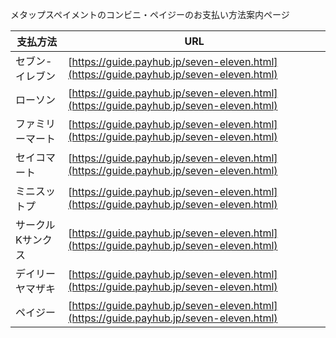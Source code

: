 メタップスペイメントのコンビニ・ペイジーのお支払い方法案内ページ


| 支払方法 | URL |
----|---- 
| セブン-イレブン | [https://guide.payhub.jp/seven-eleven.html](https://guide.payhub.jp/seven-eleven.html) |
| ローソン | [https://guide.payhub.jp/seven-eleven.html](https://guide.payhub.jp/seven-eleven.html) |
| ファミリーマート | [https://guide.payhub.jp/seven-eleven.html](https://guide.payhub.jp/seven-eleven.html) |
| セイコマート | [https://guide.payhub.jp/seven-eleven.html](https://guide.payhub.jp/seven-eleven.html) |
| ミニスットプ | [https://guide.payhub.jp/seven-eleven.html](https://guide.payhub.jp/seven-eleven.html) |
| サークルKサンクス | [https://guide.payhub.jp/seven-eleven.html](https://guide.payhub.jp/seven-eleven.html) |
| デイリーヤマザキ | [https://guide.payhub.jp/seven-eleven.html](https://guide.payhub.jp/seven-eleven.html) |
| ペイジー | [https://guide.payhub.jp/seven-eleven.html](https://guide.payhub.jp/seven-eleven.html) |
